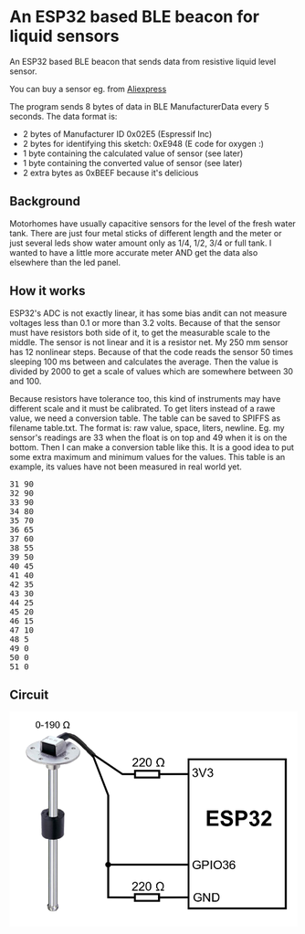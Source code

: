 # An ESP32 based BLE beacon for liquid sensors

An ESP32 based BLE beacon that sends data from resistive liquid level sensor.

You can buy a sensor eg. from 
[Aliexpress](https://www.aliexpress.com/item/4000349189985.html)

The program sends 8 bytes of data in BLE ManufacturerData every 5 seconds. The data format is:

- 2 bytes of Manufacturer ID 0x02E5 (Espressif Inc)
- 2 bytes for identifying this sketch: 0xE948 (E code for oxygen :)
- 1 byte containing the calculated value of sensor (see later)
- 1 byte containing the converted value of sensor (see later)
- 2 extra bytes as 0xBEEF because it's delicious

## Background

Motorhomes have usually capacitive sensors for the level of the fresh water tank. There are just four
metal sticks of different length and the meter or just several leds show water amount only as 
1/4, 1/2, 3/4 or full tank. I wanted to have a little more accurate meter AND get the data also elsewhere 
than the led panel.

## How it works

ESP32's ADC is not exactly linear, it has some bias andit can not measure voltages less than 0.1 or more 
than 3.2 volts. Because of that the sensor must have resistors both side of it, to get the measurable 
scale to the middle. The sensor is not linear and it is a resistor net. My 250 mm sensor has 12 nonlinear 
steps. Because of that the code reads the sensor 50 times sleeping 100 ms between and calculates the 
average. Then the value is divided by 2000 to get a scale of values which are somewhere between 30 and 
100.

Because resistors have tolerance too, this kind of instruments may have different scale and it 
must be calibrated. To get liters instead of a rawe value, we need a conversion table. The table can
be saved to SPIFFS as filename table.txt. The format is: raw value, space, liters, newline.
Eg. my sensor's readings are 33 when the float is on top and 49 when it is on the bottom. Then
I can make a conversion table like this. It is a good idea to put some extra maximum and minimum values for
the values. This table is an example, its values have not been measured in real world yet.

<pre>
31 90
32 90
33 90
34 80
35 70
36 65
37 60
38 55
39 50
40 45
41 40
42 35
43 30
44 25
45 20
46 15
47 10
48 5
49 0
50 0
51 0
</pre>

## Circuit

![circuit](s/esp32_watersensor.png)
